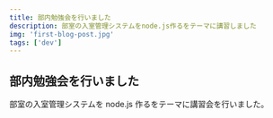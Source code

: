 ```yaml
---
title: 部内勉強会を行いました
description: 部室の入室管理システムをnode.js作るをテーマに講習しました
img: 'first-blog-post.jpg'
tags: ['dev']
---
```


## 部内勉強会を行いました

部室の入室管理システムを node.js 作るをテーマに講習会を行いました。
